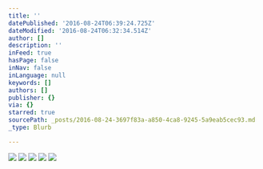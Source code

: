 ```yaml
---
title: ''
datePublished: '2016-08-24T06:39:24.725Z'
dateModified: '2016-08-24T06:32:34.514Z'
author: []
description: ''
inFeed: true
hasPage: false
inNav: false
inLanguage: null
keywords: []
authors: []
publisher: {}
via: {}
starred: true
sourcePath: _posts/2016-08-24-3697f83a-a850-4ca8-9245-5a9eab5cec93.md
_type: Blurb

---
```

![](https://the-grid-user-content.s3-us-west-2.amazonaws.com/e7eeb936-f084-4c26-bf02-87a6474611af.jpg)
![](https://the-grid-user-content.s3-us-west-2.amazonaws.com/fbe3b857-3a54-4c3e-a726-1f72b0907b5b.jpg)
![](https://the-grid-user-content.s3-us-west-2.amazonaws.com/ffab30d2-68aa-40c2-aa6b-a898c656727f.jpg)
![](https://the-grid-user-content.s3-us-west-2.amazonaws.com/74cce399-e588-44b2-b433-8cfe5b6f09fd.jpg)
![](https://the-grid-user-content.s3-us-west-2.amazonaws.com/bc47c55f-b9f6-48f2-be6f-f9d1e39514f2.jpg)